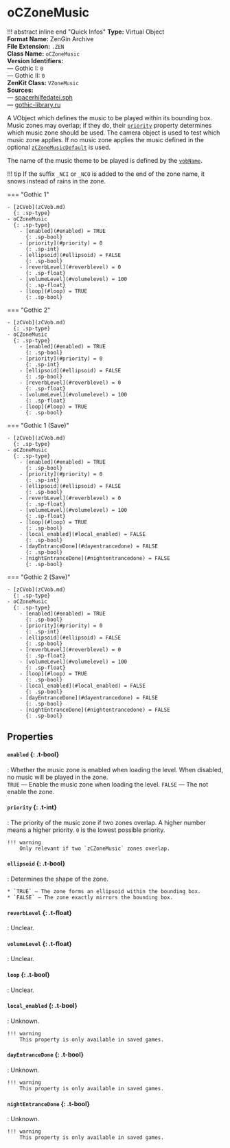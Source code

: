 # oCZoneMusic

!!! abstract inline end "Quick Infos"
    **Type:** Virtual Object<br/>
    **Format Name:** ZenGin Archive<br/>
    **File Extension:** `.ZEN`<br/>
    **Class Name:** `oCZoneMusic`<br/>
    **Version Identifiers:**<br />
    — Gothic I: `0`<br/>
    — Gothic II: `0`<br/>
    **ZenKit Class:** `VZoneMusic`<br/>
    **Sources:**<br/>
    — [spacerhilfedatei.sph](https://wiki.worldofgothic.de/doku.php?id=spacer:hilfedatei)<br/>
    — [gothic-library.ru](http://www.gothic-library.ru/publ/class_oczonemusic/1-1-0-700)


A VObject which defines the music to be played within its bounding box. Music zones may overlap; if they do, their
[`priority`](#priority) property determines which music zone should be used. The camera object is used to test which
music zone applies. If no music zone applies the music defined in the optional [`zCZoneMusicDefault`](#zCZoneMusicDefault)
is used.

The name of the music theme to be played is defined by the [`vobName`](zCVob.md#vobname).

!!! tip
    If the suffix `_NCI` or `_NCO` is added to the end of the zone name, it snows instead of rains in the zone.

=== "Gothic 1"

    - [zCVob](zCVob.md)
      {: .sp-type}
    - oCZoneMusic
      {: .sp-type}
        - [enabled](#enabled) = TRUE
          {: .sp-bool}
        - [priority](#priority) = 0
          {: .sp-int}
        - [ellipsoid](#ellipsoid) = FALSE
          {: .sp-bool}
        - [reverbLevel](#reverblevel) = 0
          {: .sp-float}
        - [volumeLevel](#volumelevel) = 100
          {: .sp-float}
        - [loop](#loop) = TRUE
          {: .sp-bool}

=== "Gothic 2"

    - [zCVob](zCVob.md)
      {: .sp-type}
    - oCZoneMusic
      {: .sp-type}
        - [enabled](#enabled) = TRUE
          {: .sp-bool}
        - [priority](#priority) = 0
          {: .sp-int}
        - [ellipsoid](#ellipsoid) = FALSE
          {: .sp-bool}
        - [reverbLevel](#reverblevel) = 0
          {: .sp-float}
        - [volumeLevel](#volumelevel) = 100
          {: .sp-float}
        - [loop](#loop) = TRUE
          {: .sp-bool}

=== "Gothic 1 (Save)"

    - [zCVob](zCVob.md)
      {: .sp-type}
    - oCZoneMusic
      {: .sp-type}
        - [enabled](#enabled) = TRUE
          {: .sp-bool}
        - [priority](#priority) = 0
          {: .sp-int}
        - [ellipsoid](#ellipsoid) = FALSE
          {: .sp-bool}
        - [reverbLevel](#reverblevel) = 0
          {: .sp-float}
        - [volumeLevel](#volumelevel) = 100
          {: .sp-float}
        - [loop](#loop) = TRUE
          {: .sp-bool}
        - [local_enabled](#local_enabled) = FALSE
          {: .sp-bool}
        - [dayEntranceDone](#dayentrancedone) = FALSE
          {: .sp-bool}
        - [nightEntranceDone](#nightentrancedone) = FALSE
          {: .sp-bool}

=== "Gothic 2 (Save)"

    - [zCVob](zCVob.md)
      {: .sp-type}
    - oCZoneMusic
      {: .sp-type}
        - [enabled](#enabled) = TRUE
          {: .sp-bool}
        - [priority](#priority) = 0
          {: .sp-int}
        - [ellipsoid](#ellipsoid) = FALSE
          {: .sp-bool}
        - [reverbLevel](#reverblevel) = 0
          {: .sp-float}
        - [volumeLevel](#volumelevel) = 100
          {: .sp-float}
        - [loop](#loop) = TRUE
          {: .sp-bool}
        - [local_enabled](#local_enabled) = FALSE
          {: .sp-bool}
        - [dayEntranceDone](#dayentrancedone) = FALSE
          {: .sp-bool}
        - [nightEntranceDone](#nightentrancedone) = FALSE
          {: .sp-bool}

## Properties

#### `enabled` {: .t-bool}

:   Whether the music zone is enabled when loading the level. When disabled, no music will be played in the zone.
    <br/>`TRUE` — Enable the music zone when loading the level. `FALSE` — The not enable the zone.

#### `priority` {: .t-int}

:   The priority of the music zone if two zones overlap. A higher number means a higher priority. `0` is the lowest
    possible priority.

    !!! warning
        Only relevant if two `zCZoneMusic` zones overlap.

#### `ellipsoid` {: .t-bool}

:   Determines the shape of the zone.
    
    * `TRUE` — The zone forms an ellipsoid within the bounding box.
    * `FALSE` — The zone exactly mirrors the bounding box.

#### `reverbLevel` {: .t-float}

:   Unclear.

#### `volumeLevel` {: .t-float}

:   Unclear.

#### `loop` {: .t-bool}

:   Unclear.

#### `local_enabled` {: .t-bool}

:   Unknown.

    !!! warning
        This property is only available in saved games.

#### `dayEntranceDone` {: .t-bool}

:   Unknown.

    !!! warning
        This property is only available in saved games.

#### `nightEntranceDone` {: .t-bool}

:   Unknown.

    !!! warning
        This property is only available in saved games.

